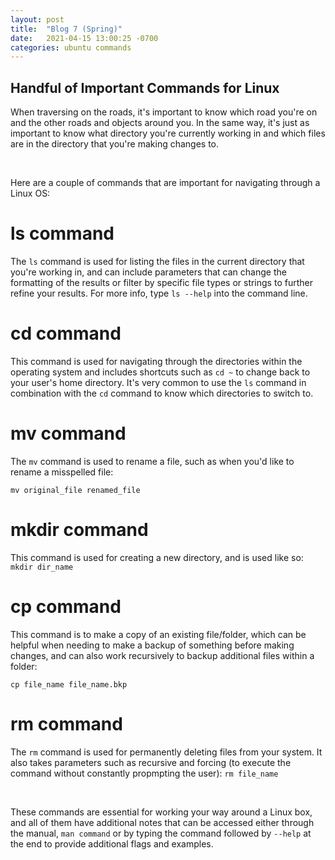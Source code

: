 ```yaml
---
layout: post
title:  "Blog 7 (Spring)"
date:   2021-04-15 13:00:25 -0700
categories: ubuntu commands
---
```


## Handful of Important Commands for Linux

When traversing on the roads, it's important to know which road you're on and the other roads and objects around you. In the same way, it's just as important to know what directory you're currently working in and which files are in the directory that you're making changes to.

<br>

Here are a couple of commands that are important for navigating through a Linux OS:

# ls command
The `ls` command is used for listing the files in the current directory that you're working in, and can include parameters that can change the formatting of the results or filter by specific file types or strings to further refine your results. For more info, type `ls --help` into the command line.

# cd command
This command is used for navigating through the directories within the operating system and includes shortcuts such as `cd ~` to change back to your user's home directory. It's very common to use the `ls` command in combination with the `cd` command to know which directories to switch to.

# mv command
The `mv` command is used to rename a file, such as when you'd like to rename a misspelled file:

`mv original_file renamed_file`

# mkdir command
This command is used for creating a new directory, and is used like so:
`mkdir dir_name`

# cp command
This command is to make a copy of an existing file/folder, which can be helpful when needing to make a backup of something before making changes, and can also work recursively to backup additional files within a folder:

`cp file_name file_name.bkp`

# rm command
The `rm` command is used for permanently deleting files from your system. It also takes parameters such as recursive and forcing (to execute the command without constantly propmpting the user):
`rm file_name`

<br>

These commands are essential for working your way around a Linux box, and all of them have additional notes that can be accessed either through the manual, `man command` or by typing the command followed by `--help` at the end to provide additional flags and examples.
